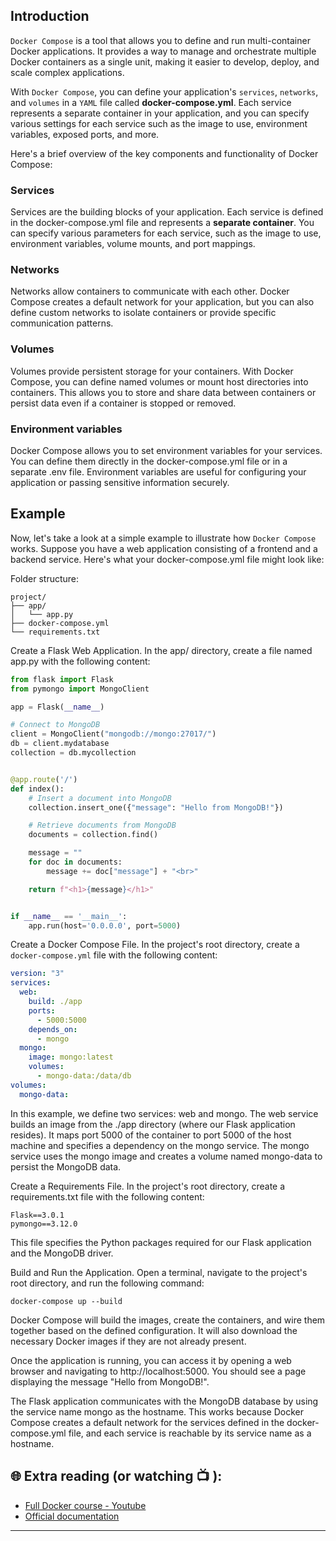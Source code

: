 ## Introduction
`Docker Compose` is a tool that allows you to define and run multi-container Docker applications. It provides a way to manage and orchestrate multiple Docker containers as a single unit, making it easier to develop, deploy, and scale complex applications.

With `Docker Compose`, you can define your application's `services`, `networks`, and `volumes` in a `YAML` file called **docker-compose.yml**. Each service represents a separate container in your application, and you can specify various settings for each service such as the image to use, environment variables, exposed ports, and more.

Here's a brief overview of the key components and functionality of Docker Compose:

### Services
Services are the building blocks of your application. Each service is defined in the docker-compose.yml file and represents a **separate container**. You can specify various parameters for each service, such as the image to use, environment variables, volume mounts, and port mappings.

### Networks

Networks allow containers to communicate with each other. Docker Compose creates a default network for your application, but you can also define custom networks to isolate containers or provide specific communication patterns.

### Volumes 
Volumes provide persistent storage for your containers. With Docker Compose, you can define named volumes or mount host directories into containers. This allows you to store and share data between containers or persist data even if a container is stopped or removed.

### Environment variables
Docker Compose allows you to set environment variables for your services. You can define them directly in the docker-compose.yml file or in a separate .env file. Environment variables are useful for configuring your application or passing sensitive information securely.

## Example 

Now, let's take a look at a simple example to illustrate how `Docker Compose` works. Suppose you have a web application consisting of a frontend and a backend service. Here's what your docker-compose.yml file might look like:

Folder structure: 

```
project/
├── app/
│   └── app.py
├── docker-compose.yml
└── requirements.txt

```

Create a Flask Web Application. In the app/ directory, create a file named app.py with the following content:

```python
from flask import Flask
from pymongo import MongoClient

app = Flask(__name__)

# Connect to MongoDB
client = MongoClient("mongodb://mongo:27017/")
db = client.mydatabase
collection = db.mycollection


@app.route('/')
def index():
    # Insert a document into MongoDB
    collection.insert_one({"message": "Hello from MongoDB!"})

    # Retrieve documents from MongoDB
    documents = collection.find()

    message = ""
    for doc in documents:
        message += doc["message"] + "<br>"

    return f"<h1>{message}</h1>"


if __name__ == '__main__':
    app.run(host='0.0.0.0', port=5000)

```

Create a Docker Compose File. In the project's root directory, create a `docker-compose.yml` file with the following content:

```yaml
version: "3"
services:
  web:
    build: ./app
    ports:
      - 5000:5000
    depends_on:
      - mongo
  mongo:
    image: mongo:latest
    volumes:
      - mongo-data:/data/db
volumes:
  mongo-data:

```

In this example, we define two services: web and mongo. The web service builds an image from the ./app directory (where our Flask application resides). It maps port 5000 of the container to port 5000 of the host machine and specifies a dependency on the mongo service. The mongo service uses the mongo image and creates a volume named mongo-data to persist the MongoDB data.


Create a Requirements File. In the project's root directory, create a requirements.txt file with the following content:

```
Flask==3.0.1
pymongo==3.12.0
```
This file specifies the Python packages required for our Flask application and the MongoDB driver.

Build and Run the Application. Open a terminal, navigate to the project's root directory, and run the following command:

```docker
docker-compose up --build

```
Docker Compose will build the images, create the containers, and wire them together based on the defined configuration. It will also download the necessary Docker images if they are not already present.

Once the application is running, you can access it by opening a web browser and navigating to http://localhost:5000. You should see a page displaying the message "Hello from MongoDB!".

The Flask application communicates with the MongoDB database by using the service name mongo as the hostname. This works because Docker Compose creates a default network for the services defined in the docker-compose.yml file, and each service is reachable by its service name as a hostname.

## 🌐  Extra reading (or watching 📺 ):

* [Full Docker course - Youtube](https://www.youtube.com/watch?v=pTFZFxd4hOI)
* [Official documentation](https://docs.docker.com/)
***